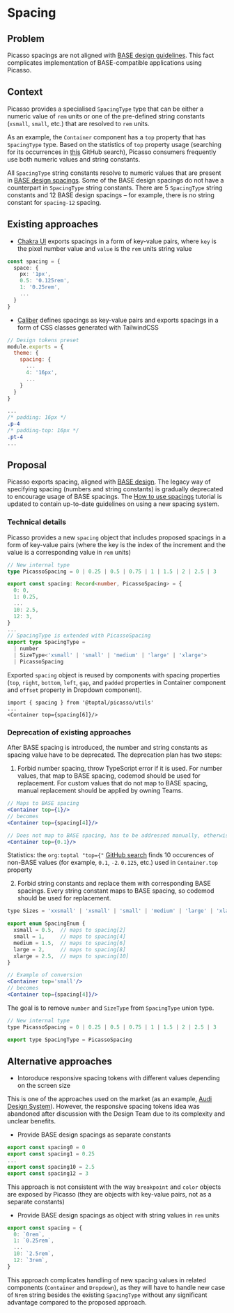 # Spacing

## Problem

Picasso spacings are not aligned with [BASE design guidelines](https://toptal-core.atlassian.net/wiki/spaces/Base/pages/3217031216/Spacing). This fact complicates implementation of BASE-compatible applications using Picasso.

## Context

Picasso provides a specialised `SpacingType` type that can be either a numeric value of `rem` units or one of the pre-defined string constants (`xsmall`, `small`, etc.) that are resolved to `rem` units.

As an example, the `Container` component has a `top` property that has `SpacingType` type. Based on the statistics of `top` property usage (searching for its occurrences in [this](https://github.com/search?q=org%3Atoptal+%22+top%3D%7B%22&type=code&p=1) GitHub search), Picasso consumers frequently use both numeric values and string constants.

All `SpacingType` string constants resolve to numeric values that are present in [BASE design spacings](https://toptal-core.atlassian.net/wiki/spaces/Base/pages/3217031216/Spacing#Base-Increment). Some of the BASE design spacings do not have a counterpart in `SpacingType` string constants. There are 5 `SpacingType` string constants and 12 BASE design spacings – for example, there is no string constant for `spacing-12` spacing.

## Existing approaches

- [Chakra UI](https://chakra-ui.com/docs/styled-system/theme#spacing) exports spacings in a form of key-value pairs, where `key` is the pixel number value and `value` is the `rem` units string value

```ts
const spacing = {
  space: {
    px: '1px',
    0.5: '0.125rem',
    1: '0.25rem',
    ...
  }
}
```

- [Caliber](https://github.com/toptal/caliber/blob/9a0b91110f1c82e07d30f684bb42b49e0e34f918/tailwind.preset.design-tokens.js#L2) defines spacings as key-value pairs and exports spacings in a form of CSS classes generated with TailwindCSS

```js
// Design tokens preset
module.exports = {
  theme: {
    spacing: {
      ...
      4: '16px',
      ...
    }
  }
}
```

```css
...
/* padding: 16px */
.p-4
/* padding-top: 16px */
.pt-4
...
```

## Proposal

Picasso exports spacing, aligned with [BASE design](https://toptal-core.atlassian.net/wiki/spaces/Base/pages/3217031216/Spacing). The legacy way of specifying spacing (numbers and string constants) is gradually deprecated to encourage usage of BASE spacings. The [How to use spacings](https://picasso.toptal.net/?path=/story/tutorials-how-to-use-spacings--how-to-use-spacings) tutorial is updated to contain up-to-date guidelines on using a new spacing system.

### Technical details

Picasso provides a new `spacing` object that includes proposed spacings in a form of key-value pairs (where the key is the index of the increment and the value is a corresponding value in `rem` units)

```ts
// New internal type
type PicassoSpacing = 0 | 0.25 | 0.5 | 0.75 | 1 | 1.5 | 2 | 2.5 | 3

export const spacing: Record<number, PicassoSpacing> = {
  0: 0,
  1: 0.25,
  ...
  10: 2.5,
  12: 3,
}
...
// SpacingType is extended with PicassoSpacing
export type SpacingType =
  | number
  | SizeType<'xsmall' | 'small' | 'medium' | 'large' | 'xlarge'>
  | PicassoSpacing
```

Exported `spacing` object is reused by components with spacing properties (`top`, `right`, `bottom`, `left`, `gap`, and `padded` properties in Container component and `offset` property in Dropdown component).

```tsx
import { spacing } from '@toptal/picasso/utils'
...
<Container top={spacing[6]}/>
```

### Deprecation of existing approaches

After BASE spacing is introduced, the number and string constants as spacing value have to be deprecated. The deprecation plan has two steps:

1. Forbid number spacing, throw TypeScript error if it is used. For number values, that map to BASE spacing, codemod should be used for replacement. For custom values that do not map to BASE spacing, manual replacement should be applied by owning Teams.

```jsx
// Maps to BASE spacing
<Container top={1}/>
// becomes
<Container top={spacing[4]}/>

// Does not map to BASE spacing, has to be addressed manually, otherwise TypeScript error is thrown
<Container top={0.1}/>
```

Statistics: the `org:toptal "top={"` [GitHub search](https://github.com/search?q=org%3Atoptal+%22top%3D%7B%22&type=code) finds 10 occurences of non-BASE values (for example, `0.1`, `-2`. `0.125`, etc.) used in `Container.top` property 

2. Forbid string constants and replace them with corresponding BASE spacings. Every string constant maps to BASE spacing, so codemod should be used for replacement.

```jsx
type Sizes = 'xxsmall' | 'xsmall' | 'small' | 'medium' | 'large' | 'xlarge'

export enum SpacingEnum {
  xsmall = 0.5,  // maps to spacing[2]
  small = 1,     // maps to spacing[4]
  medium = 1.5,  // maps to spacing[6]
  large = 2,     // maps to spacing[8]
  xlarge = 2.5,  // maps to spacing[10]
}

// Example of conversion
<Container top='small'/>
// becomes
<Container top={spacing[4]}/>
```

The goal is to remove `number` and `SizeType` from `SpacingType` union type.

```jsx
// New internal type
type PicassoSpacing = 0 | 0.25 | 0.5 | 0.75 | 1 | 1.5 | 2 | 2.5 | 3

export type SpacingType = PicassoSpacing
```

## Alternative approaches

- Intoroduce responsive spacing tokens with different values depending on the screen size

This is one of the approaches used on the market (as an example, [Audi Design System](https://react.ui.audi/?path=/docs/brand-identity-design-tokens--page#layout-system)). However, the responsive spacing tokens idea was abandoned after discussion with the Design Team due to its complexity and unclear benefits.

- Provide BASE design spacings as separate constants

```ts
export const spacing0 = 0
export const spacing1 = 0.25
...
export const spacing10 = 2.5
export const spacing12 = 3
```

This approach is not consistent with the way `breakpoint` and `color` objects are exposed by Picasso (they are objects with key-value pairs, not as a separate constants)

- Provide BASE design spacings as object with string values in `rem` units

```ts
export const spacing = {
  0: `0rem`,
  1: `0.25rem`,
  ...
  10: `2.5rem`,
  12: `3rem`,
}
```

This approach complicates handling of new spacing values in related components (`Container` and `Dropdown`), as they will have to handle new case of `Nrem` string besides the existing `SpacingType` without any significant advantage compared to the proposed approach.
